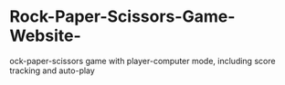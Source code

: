 # Rock-Paper-Scissors-Game-Website-
ock-paper-scissors game with player-computer mode, including score tracking and auto-play
